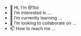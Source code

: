 - 👋 Hi, I’m @1toi
- 👀 I’m interested in ...
- 🌱 I’m currently learning ...
- 💞️ I’m looking to collaborate on ...
- 📫 How to reach me ...

<!---
1toi/1toi is a ✨ special ✨ repository because its `README.md` (this file) appears on your GitHub profile.
You can click the Preview link to take a look at your changes.
--->
